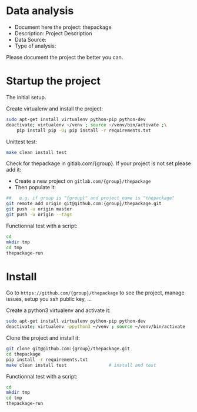 # Data analysis
- Document here the project: thepackage
- Description: Project Description
- Data Source:
- Type of analysis:

Please document the project the better you can.

# Startup the project

The initial setup.

Create virtualenv and install the project:
```bash
sudo apt-get install virtualenv python-pip python-dev
deactivate; virtualenv ~/venv ; source ~/venv/bin/activate ;\
    pip install pip -U; pip install -r requirements.txt
```

Unittest test:
```bash
make clean install test
```

Check for thepackage in gitlab.com/{group}.
If your project is not set please add it:

- Create a new project on `gitlab.com/{group}/thepackage`
- Then populate it:

```bash
##   e.g. if group is "{group}" and project_name is "thepackage"
git remote add origin git@github.com:{group}/thepackage.git
git push -u origin master
git push -u origin --tags
```

Functionnal test with a script:

```bash
cd
mkdir tmp
cd tmp
thepackage-run
```

# Install

Go to `https://github.com/{group}/thepackage` to see the project, manage issues,
setup you ssh public key, ...

Create a python3 virtualenv and activate it:

```bash
sudo apt-get install virtualenv python-pip python-dev
deactivate; virtualenv -ppython3 ~/venv ; source ~/venv/bin/activate
```

Clone the project and install it:

```bash
git clone git@github.com:{group}/thepackage.git
cd thepackage
pip install -r requirements.txt
make clean install test                # install and test
```
Functionnal test with a script:

```bash
cd
mkdir tmp
cd tmp
thepackage-run
```
